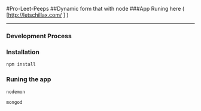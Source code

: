 #Pro-Leet-Peeps
##Dynamic form that with node 
###App Runing here ( [http://letschillax.com/ ] )

-------
### Development Process
### Installation 

```
npm install
```




### Runing the app

```
nodemon
```

```
mongod
```
